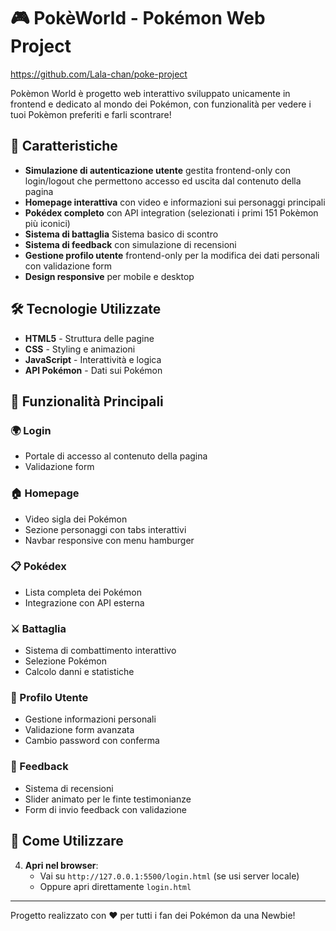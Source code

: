# 🎮 PokèWorld - Pokémon Web Project

https://github.com/Lala-chan/poke-project

Pokèmon World è progetto web interattivo sviluppato unicamente in frontend e dedicato al mondo dei Pokémon, con funzionalità per vedere i tuoi Pokèmon preferiti e farli scontrare!

## 🚀 Caratteristiche

- **Simulazione di autenticazione utente** gestita frontend-only con login/logout che permettono accesso ed uscita dal contenuto della pagina
- **Homepage interattiva** con video e informazioni sui personaggi principali
- **Pokédex completo** con API integration (selezionati i primi 151 Pokèmon più iconici)
- **Sistema di battaglia** Sistema basico di scontro
- **Sistema di feedback** con simulazione di recensioni 
- **Gestione profilo utente** frontend-only per la modifica dei dati personali con validazione form 
- **Design responsive** per mobile e desktop

## 🛠️ Tecnologie Utilizzate

- **HTML5** - Struttura delle pagine
- **CSS** - Styling e animazioni
- **JavaScript** - Interattività e logica
- **API Pokémon** - Dati sui Pokémon

## 🎯 Funzionalità Principali

### 🌍 Login 
- Portale di accesso al contenuto della pagina
- Validazione form 

### 🏠 Homepage
- Video sigla dei Pokémon
- Sezione personaggi con tabs interattivi
- Navbar responsive con menu hamburger

### 📋 Pokédex
- Lista completa dei Pokémon
- Integrazione con API esterna

### ⚔️ Battaglia
- Sistema di combattimento interattivo
- Selezione Pokémon
- Calcolo danni e statistiche

### 👤 Profilo Utente
- Gestione informazioni personali
- Validazione form avanzata
- Cambio password con conferma

### 💬 Feedback
- Sistema di recensioni
- Slider animato per le finte testimonianze
- Form di invio feedback con validazione

## 🚀 Come Utilizzare

4. **Apri nel browser**:
   - Vai su `http://127.0.0.1:5500/login.html` (se usi server locale)
   - Oppure apri direttamente `login.html`

---

Progetto realizzato con ❤️ per tutti i fan dei Pokémon da una Newbie!
